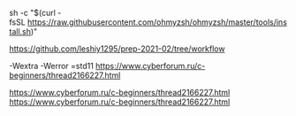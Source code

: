 sh -c "$(curl -fsSL https://raw.githubusercontent.com/ohmyzsh/ohmyzsh/master/tools/install.sh)"

https://github.com/leshiy1295/prep-2021-02/tree/workflow

-Wextra -Werror =std11
https://www.cyberforum.ru/c-beginners/thread2166227.html

https://www.cyberforum.ru/c-beginners/thread2166227.html
https://www.cyberforum.ru/c-beginners/thread2166227.html
